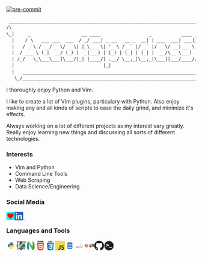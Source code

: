 [![pre-commit](https://img.shields.io/badge/pre--commit-enabled-brightgreen?logo=pre-commit&logoColor=white)](https://github.com/pre-commit/pre-commit)

``` txt
 _______________________________________________________________________________________
/\                                                                                      \
\_|     _                   __ ____                  _           ____ _____ ____ _____  |
  |    / \   ___ ___  ___  / _/ ___| _ __   __ _  __| | ___  ___| ___|___  | ___|___  | |
  |   / _ \ / __/ _ \/ _ \| |_\___ \| '_ \ / _` |/ _` |/ _ \/ __|___ \  / /|___ \  / /  |
  |  / ___ \ (_|  __/ (_) |  _|___) | |_) | (_| | (_| |  __/\__ \___) |/ /  ___) |/ /   |
  | /_/   \_\___\___|\___/|_| |____/| .__/ \__,_|\__,_|\___||___/____//_/  |____//_/    |
  |                                 |_|                                                 |
  |   __________________________________________________________________________________|_
   \_/____________________________________________________________________________________/
```

I thoroughly enjoy Python and Vim.

I like to create a lot of Vim plugins, particulary with Python. Also enjoy making any and all kinds of scripts to ease the daily grind, and minimize it's effects.

Always working on a lot of different projects as my interest vary greatly. Really enjoy learning new things and discussing all sorts of different technologies.

### Interests

* Vim and Python
* Command Line Tools
* Web Scraping
* Data Science/Engineering

### Social Media

[<img align="left" alt="kyleldavis.com" width="22px" src="https://github.com/AceofSpades5757/AceofSpades5757/blob/main/website.png">][website]
[<img align="left" alt="LinkedIn | Kyle L. Davis" width="27px" src="https://github.com/AceofSpades5757/AceofSpades5757/blob/main/linkedin.png">][linkedin]

<br>

### Languages and Tools

<img align="left" alt="Python" width="26px" src="https://github.com/github/explore/blob/main/topics/python/python.png">
<img align="left" alt="Vim" width="26px" src="https://github.com/github/explore/blob/main/topics/vim/vim.png">
<img align="left" alt="Neovim" width="26px" src="https://github.com/github/explore/blob/main/topics/neovim/neovim.png">

<img align="left" alt="HTML5" width="26px" src="https://raw.githubusercontent.com/github/explore/80688e429a7d4ef2fca1e82350fe8e3517d3494d/topics/html/html.png">
<img align="left" alt="CSS3" width="26px" src="https://raw.githubusercontent.com/github/explore/80688e429a7d4ef2fca1e82350fe8e3517d3494d/topics/css/css.png">
<img align="left" alt="JavaScript" width="26px" src="https://raw.githubusercontent.com/github/explore/80688e429a7d4ef2fca1e82350fe8e3517d3494d/topics/javascript/javascript.png">

<img align="left" alt="SQL" width="26px" src="https://raw.githubusercontent.com/github/explore/80688e429a7d4ef2fca1e82350fe8e3517d3494d/topics/sql/sql.png">
<img align="left" alt="MySQL" width="26px" src="https://raw.githubusercontent.com/github/explore/80688e429a7d4ef2fca1e82350fe8e3517d3494d/topics/mysql/mysql.png">

<img align="left" alt="Git" width="26px" src="https://raw.githubusercontent.com/github/explore/80688e429a7d4ef2fca1e82350fe8e3517d3494d/topics/git/git.png">
<!--<img align="left" alt="GitHub" width="26px" src="https://raw.githubusercontent.com/github/explore/78df643247d429f6cc873026c0622819ad797942/topics/github/github.png">-->
<img align="left" alt="GitHub" width="26px" src="https://github.com/AceofSpades5757/AceofSpades5757/blob/main/github_dark.png">
<img align="left" alt="Terminal" width="26px" src="https://raw.githubusercontent.com/github/explore/80688e429a7d4ef2fca1e82350fe8e3517d3494d/topics/terminal/terminal.png">

<!-- Definitions -->
[website]: https://kyleldavis.com
[linkedin]: https://www.linkedin.com/in/kyle-l-davis/

